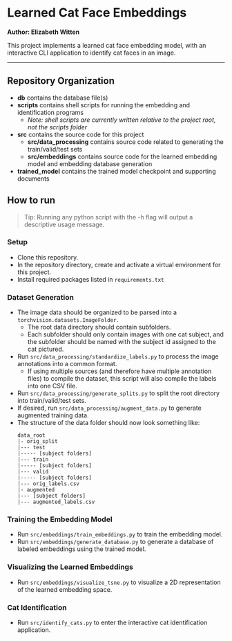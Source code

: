# Learned Cat Face Embeddings

**Author: Elizabeth Witten**

This project implements a learned cat face embedding model, with an interactive CLI application to identify cat faces in an image.

---

## Repository Organization
- **db** contains the database file(s)
- **scripts** contains shell scripts for running the embedding and identification programs
  - *Note: shell scripts are currently written relative to the project root, not the scripts folder*
- **src** contains the source code for this project
  - **src/data_processing** contains source code related to generating the train/valid/test sets
  - **src/embeddings** contains source code for the learned embedding model and embedding database generation
- **trained_model** contains the trained model checkpoint and supporting documents

## How to run

> Tip: Running any python script with the -h flag will output a descriptive usage message.

### Setup
- Clone this repository.
- In the repository directory, create and activate a virtual environment for this project.
- Install required packages listed in `requirements.txt`

### Dataset Generation
- The image data should be organized to be parsed into a `torchvision.datasets.ImageFolder`.
  - The root data directory should contain subfolders.
  - Each subfolder should only contain images with one cat subject, and the subfolder should be named with the subject id assigned to the cat pictured.
- Run `src/data_processing/standardize_labels.py` to process the image annotations into a common format.
  - If using multiple sources (and therefore have multiple annotation files) to compile the dataset, this script will also compile the labels into one CSV file.
- Run `src/data_processing/generate_splits.py` to split the root directory into train/valid/test sets.
- If desired, run `src/data_processing/augment_data.py` to generate augmented training data.
- The structure of the data folder should now look something like:
  ```
  data_root
  |- orig_split
  |--- test
  |----- [subject folders]
  |--- train
  |----- [subject folders]
  |--- valid
  |----- [subject folders]
  |--- orig_labels.csv
  |- augmented
  |--- [subject folders]
  |--- augmented_labels.csv
  ```

### Training the Embedding Model
- Run `src/embeddings/train_embeddings.py` to train the embedding model.
- Run `src/embeddings/generate_database.py` to generate a database of labeled embeddings using the trained model.

### Visualizing the Learned Embeddings
- Run `src/embeddings/visualize_tsne.py` to visualize a 2D representation of the learned embedding space.

### Cat Identification
- Run `src/identify_cats.py` to enter the interactive cat identification application.
